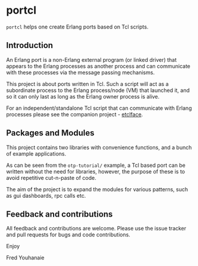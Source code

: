 
# portcl

`portcl` helps one create Erlang ports based on Tcl scripts.

## Introduction

An Erlang port is a non-Erlang external program (or linked driver) that
appears to the Erlang processes as another process and can communicate
with these processes via the message passing mechanisms.

This project is about ports written in Tcl. Such a script will act as
a subordinate process to the Erlang process/node (VM) that launched it,
and so it can only last as long as the Erlang owner process is alive.

For an independent/standalone Tcl script that can communicate
with Erlang processes please see the companion project -
[etclface](https://github.com/fredyouhanaie/etclface).

## Packages and Modules

This project contains two libraries with convenience functions, and a
bunch of example applications.

As can be seen from the `otp-tutorial/` example, a Tcl based port can
be written without the need for libraries, however, the purpose of
these is to avoid repetitive cut-n-paste of code.

The aim of the project is to expand the modules for various patterns,
such as gui dashboards, rpc calls etc.

## Feedback and contributions

All feedback and contributions are welcome. Please use the issue tracker
and pull requests for bugs and code contributions.


Enjoy

Fred Youhanaie

